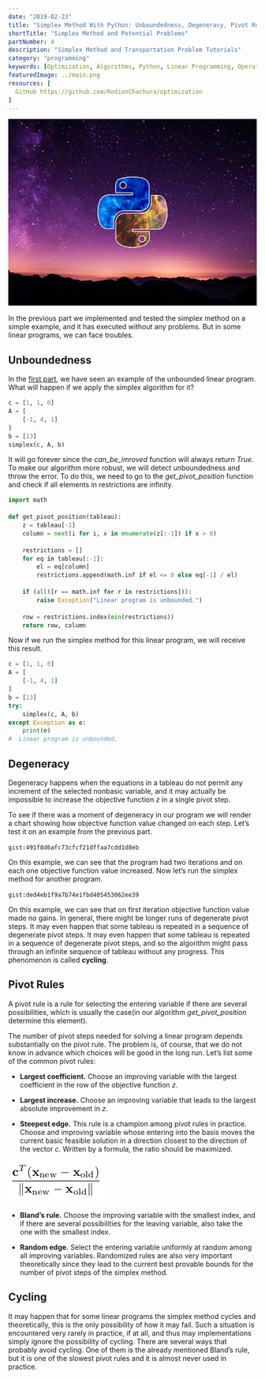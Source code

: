 ```yaml
---
date: "2019-02-23"
title: "Simplex Method With Python: Unboundedness, Degeneracy, Pivot Rule and Cycling "
shortTitle: "Simplex Method and Potential Problems"
partNumber: 4
description: "Simplex Method and Transportation Problem Tutorials"
category: "programming"
keywords: [Optimization, Algorithms, Python, Linear Programming, Operation Research]
featuredImage: ../main.png
resources: [
  GitHub https://github.com/RodionChachura/optimization
]
---
```


![](../main.png)

In the previous part we implemented and tested the simplex method on a simple example, and it has executed without any problems. But in some linear programs, we can face troubles.

## Unboundedness

In the [first part](/blog/operations/linearintro), we have seen an example of the unbounded linear program. What will happen if we apply the simplex algorithm for it?

```py
c = [1, 1, 0]
A = [
    [-1, 4, 1]
]
b = [13]
simplex(c, A, b)
```

It will go forever since the *can_be_imroved* function will always return *True*. To make our algorithm more robust, we will detect unboundedness and throw the error. To do this, we need to go to the *get_pivot_position* function and check if all elements in restrictions are infinity.

```py
import math

def get_pivot_position(tableau):
    z = tableau[-1]
    column = next(i for i, x in enumerate(z[:-1]) if x > 0)
    
    restrictions = []
    for eq in tableau[:-1]:
        el = eq[column]
        restrictions.append(math.inf if el <= 0 else eq[-1] / el)
        
    if (all([r == math.inf for r in restrictions])):
        raise Exception("Linear program is unbounded.")

    row = restrictions.index(min(restrictions))
    return row, column
```

Now if we run the simplex method for this linear program, we will receive this result.

```py
c = [1, 1, 0]
A = [
    [-1, 4, 1]
]
b = [13]
try: 
    simplex(c, A, b)
except Exception as e:
    print(e)
#  Linear program is unbounded.
```

## Degeneracy

Degeneracy happens when the equations in a tableau do not permit any increment of the selected nonbasic variable, and it may actually be impossible to increase the objective function *z* in a single pivot step.

To see if there was a moment of degeneracy in our program we will render a chart showing how objective function value changed on each step. Let’s test it on an example from the previous part.

`gist:491f8d6afc73cfcf21dffaa7cdd1d8eb`

On this example, we can see that the program had two iterations and on each one objective function value increased. Now let’s run the simplex method for another program.

`gist:ded4eb1f9a7b74e1fbd405453062ee39`

On this example, we can see that on first iteration objective function value made no gains. In general, there might be longer runs of degenerate pivot steps. It may even happen that some tableau is repeated in a sequence of degenerate pivot steps. It may even happen that some tableau is repeated in a sequence of degenerate pivot steps, and so the algorithm might pass through an infinite sequence of tableau without any progress. This phenomenon is called **cycling**.

## Pivot Rules

A pivot rule is a rule for selecting the entering variable if there are several possibilities, which is usually the case(in our algorithm *get_pivot_position* determine this element).

The number of pivot steps needed for solving a linear program depends substantially on the pivot rule. The problem is, of course, that we do not know in advance which choices will be good in the long run. Let’s list some of the common pivot rules:

* **Largest coefficient.** Choose an improving variable with the largest coefficient in the row of the objective function *z*.

* **Largest increase.** Choose an improving variable that leads to the largest absolute improvement in *z*.

* **Steepest edge.** This rule is a champion among pivot rules in practice. Choose and improving variable whose entering into the basis moves the current basic feasible solution in a direction closest to the direction of the vector *c*. Written by a formula, the ratio should be maximized.

![](ratio.png)

* **Bland’s rule.** Choose the improving variable with the smallest index, and if there are several possibilities for the leaving variable, also take the one with the smallest index.

* **Random edge.** Select the entering variable uniformly at random among all improving variables. Randomized rules are also very important theoretically since they lead to the current best provable bounds for the number of pivot steps of the simplex method.

## Cycling

It may happen that for some linear programs the simplex method cycles and theoretically, this is the only possibility of how it may fail. Such a situation is encountered very rarely in practice, if at all, and thus may implementations simply ignore the possibility of cycling. There are several ways that probably avoid cycling. One of them is the already mentioned Bland’s rule, but it is one of the slowest pivot rules and it is almost never used in practice.

